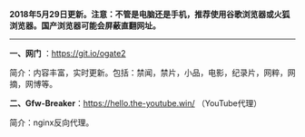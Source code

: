 **2018年5月29日更新。注意：不管是电脑还是手机，推荐使用谷歌浏览器或火狐浏览器。国产浏览器可能会屏蔽直翻网址。**


***

**一、网门** ：https://git.io/ogate2

简介：内容丰富，实时更新。包括：禁闻，禁片，小品，电影，纪录片，网粹，网摘，网博等。

**二、Gfw-Breaker**：https://hello.the-youtube.win/ （YouTube代理）

简介：nginx反向代理。



